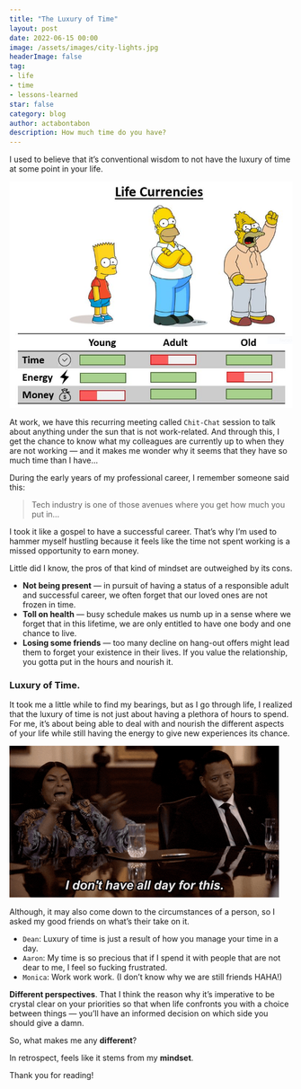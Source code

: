 ```yaml
---
title: "The Luxury of Time"
layout: post
date: 2022-06-15 00:00
image: /assets/images/city-lights.jpg
headerImage: false
tag:
- life
- time
- lessons-learned
star: false
category: blog
author: actabontabon
description: How much time do you have?
---
```


I used to believe that it’s conventional wisdom to not have the luxury of time at some point in your
life.

![Markdowm Image][0]

At work, we have this recurring meeting called `Chit-Chat` session to talk about anything under the
sun that is not work-related. And through this, I get the chance to know what my colleagues are 
currently up to when they are not working — and it makes me wonder why it seems that they have so 
much time than I have…

<div class="breaker"></div>

During the early years of my professional career, I remember someone said this:

>Tech industry is one of those avenues where you get how much you put in…

I took it like a gospel to have a successful career. That’s why I’m used to hammer myself hustling 
because it feels like the time not spent working is a missed opportunity to earn money.

Little did I know, the pros of that kind of mindset are outweighed by its cons.

- **Not being present** — in pursuit of having a status of a responsible adult and successful 
  career, we often forget that our loved ones are not frozen in time.
- **Toll on health** — busy schedule makes us numb up in a sense where we forget that in this 
  lifetime, we are only entitled to have one body and one chance to live.
- **Losing some friends** — too many decline on hang-out offers might lead them to forget your 
  existence in their lives. If you value the relationship, you gotta put in the hours and nourish it.

<div class="breaker"></div>

### Luxury of Time.

It took me a little while to find my bearings, but as I go through life, I realized that the luxury
of time is not just about having a plethora of hours to spend. For me, it’s about being able to
deal with and nourish the different aspects of your life while still having the energy to give new
experiences its chance.

![yay][1]

Although, it may also come down to the circumstances of a person, so I asked my good friends on 
what’s their take on it.

- `Dean`: Luxury of time is just a result of how you manage your time in a day.
- `Aaron`: My time is so precious that if I spend it with people that are not dear to me, I feel so fucking frustrated.
- `Monica`: Work work work. (I don’t know why we are still friends HAHA!)

**Different perspectives**. That I think the reason why it’s imperative to be crystal clear on your 
priorities so that when life confronts you with a choice between things — you’ll have an informed 
decision on which side you should give a damn.

<div class="breaker"></div>

So, what makes me any **different**?

In retrospect, feels like it stems from my **mindset**.


Thank you for reading!


[0]: /assets/images/life-currencies.jpg
[1]: /assets/images/no-time-for-bs.gif
